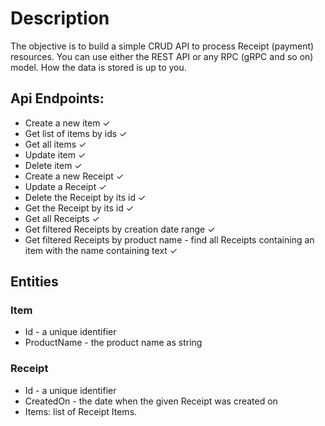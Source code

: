 # Description
The objective is to build a simple CRUD API to process Receipt (payment) resources. You can use either the REST API or any RPC (gRPC and so on) model. How the data is stored is up to you.

## Api Endpoints:
- Create a new item ✓
- Get list of items by ids ✓
- Get all items ✓
- Update item ✓
- Delete item ✓
- Create a new Receipt ✓
- Update a Receipt ✓
- Delete the Receipt by its id ✓
- Get the Receipt by its id ✓
- Get all Receipts ✓
- Get filtered Receipts by creation date range ✓
- Get filtered Receipts by product name - find all Receipts containing an item with the name containing text ✓


## Entities
### Item
- Id - a unique identifier
- ProductName - the product name as string
### Receipt
- Id - a unique identifier
- CreatedOn - the date when the given Receipt was created on
- Items: list of Receipt Items.
